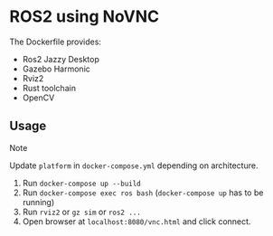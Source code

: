 # ROS2 using NoVNC

The Dockerfile provides:

- Ros2 Jazzy Desktop
- Gazebo Harmonic
- Rviz2
- Rust toolchain
- OpenCV

## Usage

> [!NOTE]
> Update `platform` in `docker-compose.yml` depending on architecture.

1. Run `docker-compose up --build`
2. Run `docker-compose exec ros bash` (`docker-compose up` has to be running)
3. Run `rviz2` or `gz sim` or `ros2 ...`
4. Open browser at `localhost:8080/vnc.html` and click connect.

